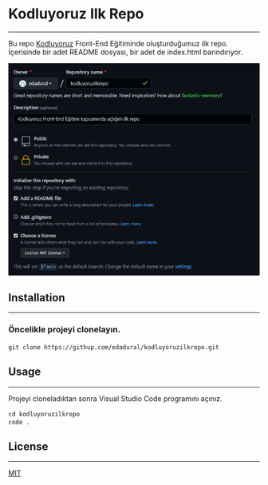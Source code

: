 # Kodluyoruz Ilk Repo
---
Bu repo [Kodluyoruz](kodluyoruz.org) Front-End Eğitiminde oluşturduğumuz ilk repo. İçerisinde bir adet README dosyası, bir adet de index.html barındırıyor.

![Lorem Picsum Gorsel](repo.png)

## Installation
---
### Öncelikle projeyi clonelayın.

``` 
git clone https://githup.com/edadural/kodluyoruzilkrepo.git
```

## Usage
---
Projeyi cloneladıktan sonra Visual Studio Code programını açınız.

```
cd kodluyoruzilkrepo
code .
```

## License
---
[MIT](https://choosealicense.com/licenses/mit/)